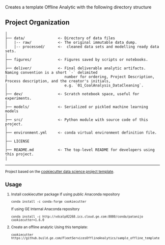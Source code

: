 Creates a template Offline Analytic with the following directory structure

Project Organization
------------

    │
    ├── data/               <- Directory of data files
    │   |-- raw/            <- The original immutable data dump.
    │   |-- processed/      <-  cleaned data sets and modelling ready data sets.  
    │
    ├── figures/            <- Figures saved by scripts or notebooks.
    │
    ├── deliver/            <- Final deliverable analytic artifacts. Naming convention is a short `-` delimited 
    │                          number for ordering, Project Description, Process description, and the creator's initials,
    │                          e.g. `01_CoalAnalysis_DataCleaning`.
    │
    ├── dev/                <- Scratch notebook space, useful for experiments.
    │
    ├── models/             <- Serialized or pickled machine learning models
    │
    ├── src/                <- Python module with source code of this project.
    │
    ├── environment.yml     <- conda virtual environment definition file.
    │
    ├── LICENSE
    │
    ├── README.md           <- The top-level README for developers using this project.
    │


--------

<p><small>Project based on the <a target="_blank" href="https://github.build.ge.com/FleetServicesOfflineAnalytics/sample_offline_template">cookiecutter data science project template</a>.</p>

Usage
------------
1. Install cookiecutter package
    If using public Anaconda repository
    
    `conda install -c conda-forge cookiecutter `
    
    If using GE Internal Anaconda repository
    
    `conda install -c http://vdcalp02268.ics.cloud.ge.com:8080/conda/patanijo cookiecutter=1.6.0`  
2. Create an offline analytic Using this template:

    `cookiecutter https://github.build.ge.com/FleetServicesOfflineAnalytics/sample_offline_template` 
